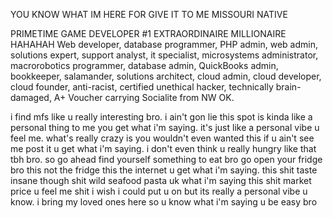 YOU KNOW WHAT IM HERE FOR
GIVE IT TO ME
MISSOURI NATIVE

PRIMETIME GAME DEVELOPER #1 EXTRAORDINAIRE MILLIONAIRE HAHAHAH Web 
developer, database programmer, PHP admin, web admin, solutions 
expert, support analyst, it specialist, microsystems administrator, macrorobotics programmer, database admin, QuickBooks admin, bookkeeper, salamander, solutions architect, cloud admin, cloud developer, cloud founder, anti-racist, certified unethical hacker, technically brain-damaged, A+ Voucher carrying Socialite from NW OK.

i find mfs like u really interesting bro. i ain't gon lie this spot is kinda like a personal thing to me you get what i'm saying. it's just like a personal vibe u feel me. what's really crazy is you wouldn't even wanted this if u ain't see me post it u get what i'm saying. i don't even think u really hungry like that tbh bro. so go ahead find yourself something to eat bro go open your fridge bro this not the fridge this the internet u get what i'm saying. this shit taste insane though shit wild seafood pasta uk what i'm saying this shit market price u feel me shit i wish i could put u on but its really a personal vibe u know. i bring my loved ones here so u know what i'm saying u be easy bro
